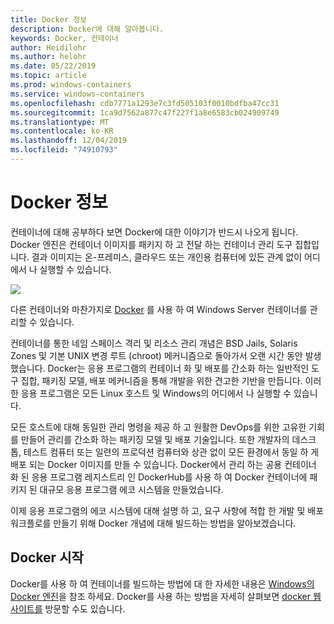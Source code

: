 ```yaml
---
title: Docker 정보
description: Docker에 대해 알아봅니다.
keywords: Docker, 컨테이너
author: Heidilohr
ms.author: helohr
ms.date: 05/22/2019
ms.topic: article
ms.prod: windows-containers
ms.service: windows-containers
ms.openlocfilehash: cdb7771a1293e7c3fd505103f0010bdfba47cc31
ms.sourcegitcommit: 1ca9d7562a877c47f227f1a8e6583cb024909749
ms.translationtype: MT
ms.contentlocale: ko-KR
ms.lasthandoff: 12/04/2019
ms.locfileid: "74910793"
---
```

# <a name="about-docker"></a>Docker 정보

컨테이너에 대해 공부하다 보면 Docker에 대한 이야기가 반드시 나오게 됩니다. Docker 엔진은 컨테이너 이미지를 패키지 하 고 전달 하는 컨테이너 관리 도구 집합입니다. 결과 이미지는 온-프레미스, 클라우드 또는 개인용 컴퓨터에 있든 관계 없이 어디에서 나 실행할 수 있습니다.

![](media/docker.png)

다른 컨테이너와 마찬가지로 [Docker](https://www.docker.com) 를 사용 하 여 Windows Server 컨테이너를 관리할 수 있습니다.

컨테이너를 통한 네임 스페이스 격리 및 리소스 관리 개념은 BSD Jails, Solaris Zones 및 기본 UNIX 변경 루트 (chroot) 메커니즘으로 돌아가서 오랜 시간 동안 발생 했습니다. Docker는 응용 프로그램의 컨테이너 화 및 배포를 간소화 하는 일반적인 도구 집합, 패키징 모델, 배포 메커니즘을 통해 개발을 위한 견고한 기반을 만듭니다. 이러한 응용 프로그램은 모든 Linux 호스트 및 Windows의 어디에서 나 실행할 수 있습니다.

모든 호스트에 대해 동일한 관리 명령을 제공 하 고 원활한 DevOps를 위한 고유한 기회를 만들어 관리를 간소화 하는 패키징 모델 및 배포 기술입니다. 또한 개발자의 데스크톱, 테스트 컴퓨터 또는 일련의 프로덕션 컴퓨터와 상관 없이 모든 환경에서 동일 하 게 배포 되는 Docker 이미지를 만들 수 있습니다. Docker에서 관리 하는 공용 컨테이너 화 된 응용 프로그램 레지스트리 인 DockerHub를 사용 하 여 Docker 컨테이너에 패키지 된 대규모 응용 프로그램 에코 시스템을 만들었습니다.

이제 응용 프로그램의 에코 시스템에 대해 설명 하 고, 요구 사항에 적합 한 개발 및 배포 워크플로를 만들기 위해 Docker 개념에 대해 빌드하는 방법을 알아보겠습니다.

## <a name="get-started-with-docker"></a>Docker 시작

Docker를 사용 하 여 컨테이너를 빌드하는 방법에 대 한 자세한 내용은 [Windows의 Docker 엔진](../manage-docker/configure-docker-daemon.md)을 참조 하세요. Docker를 사용 하는 방법을 자세히 살펴보면 [docker 웹 사이트를](https://www.docker.com) 방문할 수도 있습니다.